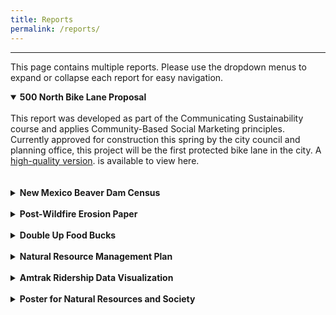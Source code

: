 ```yaml
---
title: Reports
permalink: /reports/
---
```

___
This page contains multiple reports. Please use the dropdown menus to expand or collapse each report for easy navigation.
<details open>
<summary><b>500 North Bike Lane Proposal</b></summary>
<br>
This report was developed as part of the Communicating Sustainability course and applies Community-Based Social Marketing principles. Currently approved for construction this spring by the city council and planning office, this project will be the first protected bike lane in the city. A <a href="https://drive.google.com/file/d/1ttyRhSkwQyvXGtbFaPHlH321Z5Y45xSw/view?usp=sharing" target="_blank">high-quality version</a>.
is available to view here.
<br><br>
<object data="https://afielder02.github.io/GISPortfolio/assets/pdfs/CEL_Class_Report-compressed.pdf" width="1000" height="1300" type="application/pdf"></object>
</details>
<br>

<details>
<summary><b>New Mexico Beaver Dam Census</b></summary>
<br>
This report was prepared in the RAM lab for Defenders of Wildlife. It goes into the process and results of the Dam Census in New Mexico.
<br><br>
<object data="https://defenders.org/sites/default/files/BeaverDamStudy.pdf" width="1000" height="1300" type="application/pdf"></object>
</details>
<br>

<details>
<summary><b>Post-Wildfire Erosion Paper</b></summary>
<br>
I worked on data cleanup and processing for this paper, working with the DNR and UGRC data sources to help generate a Blue Ribbon fisheries map. The data was surprisingly difficult to source, requiring the linking to and comparing against DNR translation spreadsheets. While I still think that the Fisheries data should be publically available and easy to access, it was a good experience to witness the miscommunication between different state agencies, and how data transfers and is referenced when transferring ownership.
<br><br>
<object data="https://defenders.org/sites/default/files/WildfireErrosion.pdf" width="1000" height="1300" type="application/pdf"></object>
</details>
<br>

<details>
<summary><b>Double Up Food Bucks</b></summary>
<br>
This independent project focused on analyzing the reach and impact of the Double Up Food Bucks Program. The goal was to determine where participants were traveling from to access farmers' markets offering the program. The report details my analytical methods, and I also created a supplemental story map to visualize the findings that you can find <a href="https://storymaps.arcgis.com/stories/3acda68ada4c42d2bacafadd5dd1ed55" target="_blank">here</a>.
<br><br>
<object data="https://afielder02.github.io/GISPortfolio/assets/pdfs/Farmers_Market_GIS_Report.pdf" width="1000" height="1300" type="application/pdf"></object>
</details>
<br>

<details>
<summary><b>Natural Resource Management Plan</b></summary>
<br>
For my final project in Human Dimensions of Natural Resource Management at USU, I developed a strategic plan addressing urban sprawl in Cache County. Utilizing a custom Google Earth Engine script, I gathered reference imagery to support my analysis. As someone deeply passionate about sustainable growth and land use planning, this project was a valuable opportunity to explore solutions for curbing sprawl.
<br><br>
<object data="https://afielder02.github.io/GISPortfolio/assets/pdfs/NRM_FINAL.pdf" width="1000" height="1300" type="application/pdf"></object>
</details>
<br>

<details>
<summary><b>Amtrak Ridership Data Visualization</b></summary>
<br>
This is a graphic I created going through amtrak data to tell a story about its post pandemic ridership recovery. It was a practice in data visualization, storytelling, and accurate reporting. The graphics where created using Tableau.
<br><br>
<img src="https://afielder02.github.io/GISPortfolio/assets/pdfs/Amtrak.jpg" width="1000" height="1800" alt="Amtrak Post Covid Ridership Recovery">
</details>
<br>

<details>
<summary><b>Poster for Natural Resources and Society</b></summary>
<br>
This poster was a final for a class to give students practice with poster design and presentation.
<br><br>
<object data="https://afielder02.github.io/GISPortfolio/assets/pdfs/Poster.pdf" width="1300" height="1000" type="application/pdf"></object>
</details>

